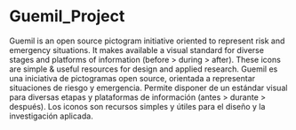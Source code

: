 # Guemil_Project
Guemil is an open source pictogram initiative oriented to represent risk and emergency situations. It makes available a visual standard for diverse stages and platforms of information (before > during > after). These icons are simple & useful resources for design and applied research.
Guemil es una iniciativa de pictogramas open source, orientada a representar situaciones de riesgo y emergencia. Permite disponer de un estándar visual para diversas etapas y plataformas de información (antes > durante > después). Los iconos son recursos simples y útiles para el diseño y la investigación aplicada.
